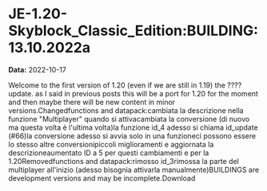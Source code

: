 # JE-1.20-Skyblock_Classic_Edition:BUILDING:13.10.2022a

**Data:** 2022-10-17

Welcome to the first version of 1.20 (even if we are still in 1.19) the ???? update. as I said in previous posts this will be a port for 1.20 for the moment and then maybe there will be new content in minor versions.Changedfunctions and datapack:cambiata la descrizione nella funzione "Multiplayer" quando si attivacambiata la conversione (di nuovo ma questa volta è l'ultima volta)la funzione id_4 adesso si chiama id_update (#66)la conversione adesso si avvia solo in una funzioneci possono essere lo stesso altre conversionipiccoli miglioramenti e aggiornata la descrizioneaumentato ID a 5 per questi cambiamenti e per la 1.20Removedfunctions and datapack:rimosso id_3rimossa la parte del multiplayer all'inizio (adesso bisognia attivarla manualmente)BUILDINGS are development versions and may be incomplete.Download
